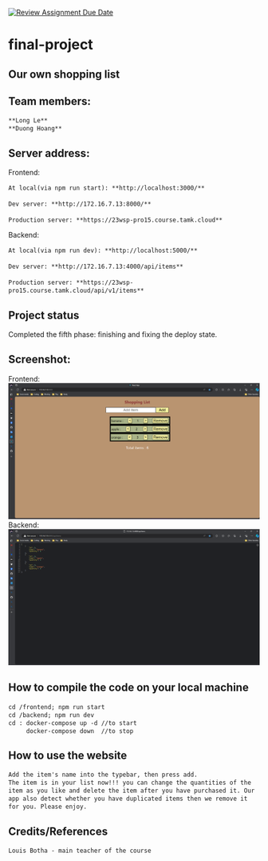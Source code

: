 [![Review Assignment Due Date](https://classroom.github.com/assets/deadline-readme-button-24ddc0f5d75046c5622901739e7c5dd533143b0c8e959d652212380cedb1ea36.svg)](https://classroom.github.com/a/iuze45af)
# final-project
## Our own shopping list

## Team members:
    **Long Le**
    **Duong Hoang**

## Server address:
Frontend:

    At local(via npm run start): **http://localhost:3000/**

    Dev server: **http://172.16.7.13:8000/**
    
    Production server: **https://23wsp-pro15.course.tamk.cloud**

Backend:

    At local(via npm run dev): **http://localhost:5000/**

    Dev server: **http://172.16.7.13:4000/api/items**

    Production server: **https://23wsp-pro15.course.tamk.cloud/api/v1/items**

## Project status
Completed the fifth phase: finishing and fixing the deploy state.
## Screenshot:
Frontend:
![Frontend](screenshots/Frontend%20Screenshot.png)
Backend:
![Backend](screenshots/Backend%20Screenshot.png)

## How to compile the code on your local machine
```
cd /frontend; npm run start
cd /backend; npm run dev
cd : docker-compose up -d //to start 
     docker-compose down  //to stop
```
## How to use the website
    Add the item's name into the typebar, then press add.
    The item is in your list now!!! you can change the quantities of the item as you like and delete the item after you have purchased it. Our app also detect whether you have duplicated items then we remove it for you. Please enjoy. 
## Credits/References
    Louis Botha - main teacher of the course



